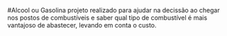 #Alcool ou Gasolina
projeto realizado para ajudar na decissão ao chegar nos postos de combustíveis e saber
qual tipo de combustível é mais vantajoso de abastecer, levando em conta o custo.
